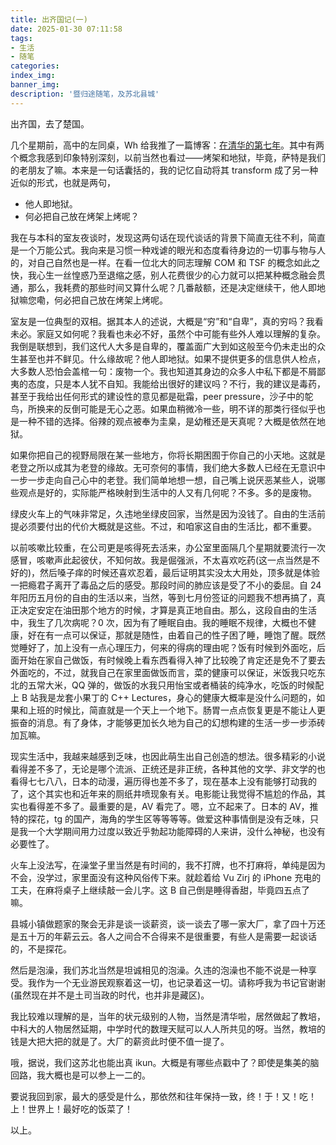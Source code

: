 ```yaml
---
title: 出齐国记(一)
date: 2025-01-30 07:11:58
tags:
- 生活
- 随笔
categories:
index_img:
banner_img:
description: '暨归途随笔，及苏北县城'
---
```


出齐国，去了楚国。

几个星期前，高中的左同桌，Wh 给我推了一篇博客：[在清华的第七年](https://map.windsong.top/%E5%9C%A8%E6%B8%85%E5%8D%8E%E7%9A%84%E7%AC%AC%E4%B8%83%E5%B9%B4/)。其中有两个概念我感到印象特别深刻，以前当然也看过——烤架和地狱，毕竟，萨特是我们的老朋友了嘛。本来是一句话囊括的，我的记忆自动将其 transform 成了另一种近似的形式，也就是两句，

- 他人即地狱。
- 何必把自己放在烤架上烤呢？

我在与本科的室友夜谈时，发现这两句话在现代谈话的背景下简直无往不利，简直是一个万能公式。我向来是习惯一种戏谑的眼光和态度看待身边的一切事与物与人的，对自己自然也是一样。在看一位北大的同志理解 COM 和 TSF 的概念如此之快，我心生一丝惶惑乃至退缩之感，别人花费很少的心力就可以把某种概念融会贯通，那么，我耗费的那些时间又算什么呢？几番敲额，还是决定继续干，他人即地狱嘛您嘞，何必把自己放在烤架上烤呢。

室友是一位典型的双相。据其本人的述说，大概是“穷”和“自卑”，真的穷吗？我看未必。家庭又如何呢？我看也未必不好，虽然个中可能有些外人难以理解的复杂。我倒是联想到，我们这代人大多是自卑的，覆盖面广大到如这般至今仍未走出的众生甚至也并不鲜见。什么缘故呢？他人即地狱。如果不提供更多的信息供人检点，大多数人恐怕会盖棺一句：废物一个。我也知道其身边的众多人中私下都是不屑鄙夷的态度，只是本人犹不自知。我能给出很好的建议吗？不行，我的建议是毒药，甚至于我给出任何形式的建设性的意见都是砒霜，peer pressure，沙子中的鸵鸟，所换来的反倒可能是无心之恶。如果血稍微冷一些，明不详的那类行径似乎也是一种不错的选择。俗辣的观点被奉为圭臬，是幼稚还是天真呢？大概是依然在地狱。

如果你把自己的视野局限在某一些地方，你将长期困囿于你自己的小天地。这就是老登之所以成其为老登的缘故。无可奈何的事情，我们绝大多数人已经在无意识中一步一步走向自己心中的老登。我们简单地想一想，自己嘴上说厌恶某些人，说哪些观点是好的，实际能严格映射到生活中的人又有几何呢？不多。多的是废物。

绿皮火车上的气味非常足，久违地坐绿皮回家，当然是因为没钱了。自由的生活前提必须要付出的代价大概就是这些。不过，和咱家这自由的生活比，都不重要。

以前咳嗽比较重，在公司更是咳得死去活来，办公室里面隔几个星期就要流行一次感冒，咳嗽声此起彼伏，不知何故。我是倔强派，不太喜欢吃药(这一点当然是不好的)，然后嗓子痒的时候还喜欢忍着，最后证明其实没太大用处，顶多就是体验一把瘾君子离开了毒品之后的感受。那段时间的肺应该是受了不小的委屈。自 24 年阳历五月份的自由的生活以来，当然，等到七月份签证的问题我不想再搞了，真正决定安定在油田那个地方的时候，才算是真正地自由。那么，这段自由的生活中，我生了几次病呢？0 次，因为有了睡眠自由。我的睡眠不规律，大概也不健康，好在有一点可以保证，那就是随性，由着自己的性子困了睡，睡饱了醒。既然觉睡好了，加上没有一点心理压力，何来的得病的理由呢？饭有时候到外面吃，后面开始在家自己做饭，有时候晚上看东西看得入神了比较晚了肯定还是免不了要去外面吃的，不过，就我自己在家里面做饭而言，菜的健康可以保证，米饭我只吃东北的五常大米，QQ 弹的，做饭的水我只用怡宝或者桶装的纯净水，吃饭的时候配上 B 站我是龙套小果丁的 C++ Lectures，身心的健康大概率是没什么问题的，如果和上班的时候比，简直就是一个天上一个地下。肠胃一点点恢复更是不能让人更振奋的消息。有了身体，才能够更加长久地为自己的幻想构建的生活一步一步添砖加瓦嘛。

现实生活中，我越来越感到乏味，也因此萌生出自己创造的想法。很多精彩的小说看得差不多了，无论是哪个流派、正统还是非正统，各种其他的文学、非文学的也看得七七八八，日本的动漫，遍历得也差不多了，现在基本上没有能够打动我的了，这个其实也和近年来的厕纸井喷现象有关。电影能让我觉得不尴尬的作品，其实也看得差不多了。最重要的是，AV 看完了。嗯，立不起来了。日本的 AV，推特的探花，tg 的国产，海角的学生区等等等等。做爱这种事情倒是没有乏味，只是我一个大学期间用力过度以致近乎勃起功能障碍的人来讲，没什么神秘，也没有必要性了。

火车上没法写，在澡堂子里当然是有时间的，我不打牌，也不打麻将，单纯是因为不会，没学过，家里面没有这种风俗传下来。就趁着给 Vu Zirj 的 iPhone 充电的工夫，在麻将桌子上继续敲一会儿字。这 B 自己倒是睡得香甜，毕竟四五点了嘛。

县城小镇做题家的聚会无非是谈一谈薪资，谈一谈去了哪一家大厂，拿了四十万还是五十万的年薪云云。各人之间合不合得来不是很重要，有些人是需要一起谈话的，不是探花。

然后是泡澡，我们苏北当然是坦诚相见的泡澡。久违的泡澡也不能不说是一种享受。我作为一个无业游民观察着这一切，也记录着这一切。请称呼我为书记官谢谢(虽然现在并不是土司当政的时代，也并非是藏区)。

我比较难以理解的是，当年的状元级别的人物，当然是清华啦，居然做起了教培，中科大的人物居然延期，中学时代的数理天赋可以人人所共见的呀。当然，教培的钱是大把大把的就是了。大厂的薪资此时便不值一提了。

哦，据说，我们这苏北也能出真 ikun。大概是有哪些点戳中了？即使是集美的脑回路，我大概也是可以参上一二的。

要说我回到家，最大的感受是什么，那依然和往年保持一致，终！于！又！吃！上！世界上！最好吃的饭菜了！

以上。


